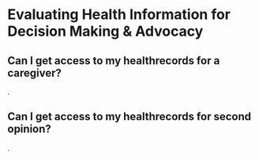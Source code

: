 # Evaluating Health Information for Decision Making & Advocacy

## Can I get access to my healthrecords for a caregiver?

.

## Can I get access to my healthrecords for second opinion?

.



